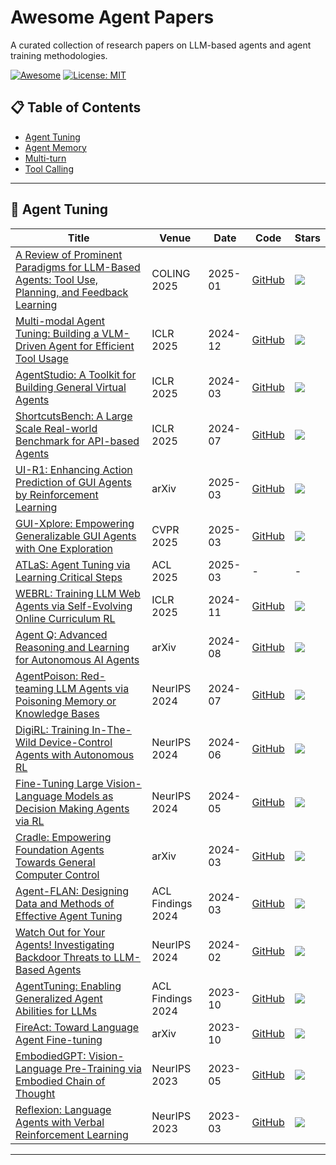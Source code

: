 # Awesome Agent Papers

A curated collection of research papers on LLM-based agents and agent training methodologies.

[![Awesome](https://awesome.re/badge.svg)](https://awesome.re)
[![License: MIT](https://img.shields.io/badge/License-MIT-yellow.svg)](https://opensource.org/licenses/MIT)

## 📋 Table of Contents
- [Agent Tuning](#agent-tuning)
- [Agent Memory](#agent-memory)
- [Multi-turn ](#multi-turn)
- [Tool Calling](#tool-calling)

---

## 🎯 Agent Tuning

| Title | Venue | Date | Code | Stars |
|-------|-------|------|------|-------|
| [A Review of Prominent Paradigms for LLM-Based Agents: Tool Use, Planning, and Feedback Learning](https://arxiv.org/abs/2406.05804) | COLING 2025 | 2025-01 | [GitHub](https://github.com/xinzhel/LLM-Agent-Survey) | ![](https://img.shields.io/github/stars/xinzhel/LLM-Agent-Survey?style=social) |
| [Multi-modal Agent Tuning: Building a VLM-Driven Agent for Efficient Tool Usage](https://arxiv.org/abs/2412.15606) | ICLR 2025 | 2024-12 | [GitHub](https://github.com/mat-agent/MAT-Agent) | ![](https://img.shields.io/github/stars/mat-agent/MAT-Agent?style=social) |
| [AgentStudio: A Toolkit for Building General Virtual Agents](https://arxiv.org/abs/2403.17918) | ICLR 2025 | 2024-03 | [GitHub](https://github.com/ltzheng/agent-studio) | ![](https://img.shields.io/github/stars/ltzheng/agent-studio?style=social) |
| [ShortcutsBench: A Large Scale Real-world Benchmark for API-based Agents](https://arxiv.org/abs/2407.00132) | ICLR 2025 | 2024-07 | [GitHub](https://github.com/EachSheep/ShortcutsBench) | ![](https://img.shields.io/github/stars/EachSheep/ShortcutsBench?style=social) |
| [UI-R1: Enhancing Action Prediction of GUI Agents by Reinforcement Learning](https://arxiv.org/abs/2503.21620) | arXiv | 2025-03 | [GitHub](https://github.com/lll6gg/UI-R1) | ![](https://img.shields.io/github/stars/lll6gg/UI-R1?style=social) |
| [GUI-Xplore: Empowering Generalizable GUI Agents with One Exploration](https://arxiv.org/abs/2503.17709) | CVPR 2025 | 2025-03 | [GitHub](https://github.com/921112343/GUI-Xplore) | ![](https://img.shields.io/github/stars/921112343/GUI-Xplore?style=social) |
| [ATLaS: Agent Tuning via Learning Critical Steps](https://arxiv.org/abs/2503.02197) | ACL 2025 | 2025-03 | - | - |
| [WEBRL: Training LLM Web Agents via Self-Evolving Online Curriculum RL](https://arxiv.org/abs/2411.02337) | ICLR 2025 | 2024-11 | [GitHub](https://github.com/THUDM/WebRL) | ![](https://img.shields.io/github/stars/THUDM/WebRL?style=social) |
| [Agent Q: Advanced Reasoning and Learning for Autonomous AI Agents](https://arxiv.org/abs/2408.07199) | arXiv | 2024-08 | [GitHub](https://github.com/sentient-engineering/agent-q) | ![](https://img.shields.io/github/stars/sentient-engineering/agent-q?style=social) |
| [AgentPoison: Red-teaming LLM Agents via Poisoning Memory or Knowledge Bases](https://arxiv.org/abs/2407.12784) | NeurIPS 2024 | 2024-07 | [GitHub](https://github.com/AI-secure/AgentPoison) | ![](https://img.shields.io/github/stars/AI-secure/AgentPoison?style=social) |
| [DigiRL: Training In-The-Wild Device-Control Agents with Autonomous RL](https://arxiv.org/abs/2406.11896) | NeurIPS 2024 | 2024-06 | [GitHub](https://github.com/DigiRL-agent/digirl) | ![](https://img.shields.io/github/stars/DigiRL-agent/digirl?style=social) |
| [Fine-Tuning Large Vision-Language Models as Decision Making Agents via RL](https://arxiv.org/abs/2405.10292) | NeurIPS 2024 | 2024-05 | [GitHub](https://github.com/RL4VLM/RL4VLM) | ![](https://img.shields.io/github/stars/RL4VLM/RL4VLM?style=social) |
| [Cradle: Empowering Foundation Agents Towards General Computer Control](https://arxiv.org/abs/2403.03186) | arXiv | 2024-03 | [GitHub](https://github.com/BAAI-Agents/Cradle) | ![](https://img.shields.io/github/stars/BAAI-Agents/Cradle?style=social) |
| [Agent-FLAN: Designing Data and Methods of Effective Agent Tuning](https://arxiv.org/abs/2403.12881) | ACL Findings 2024 | 2024-03 | [GitHub](https://github.com/InternLM/Agent-FLAN) | ![](https://img.shields.io/github/stars/InternLM/Agent-FLAN?style=social) |
| [Watch Out for Your Agents! Investigating Backdoor Threats to LLM-Based Agents](https://arxiv.org/abs/2402.11208) | NeurIPS 2024 | 2024-02 | [GitHub](https://github.com/lancopku/agent-backdoor-attacks) | ![](https://img.shields.io/github/stars/lancopku/agent-backdoor-attacks?style=social) |
| [AgentTuning: Enabling Generalized Agent Abilities for LLMs](https://arxiv.org/abs/2310.12823) | ACL Findings 2024 | 2023-10 | [GitHub](https://github.com/THUDM/AgentTuning) | ![](https://img.shields.io/github/stars/THUDM/AgentTuning?style=social) |
| [FireAct: Toward Language Agent Fine-tuning](https://arxiv.org/abs/2310.05915) | arXiv | 2023-10 | [GitHub](https://github.com/anchen1011/FireAct) | ![](https://img.shields.io/github/stars/anchen1011/FireAct?style=social) |
| [EmbodiedGPT: Vision-Language Pre-Training via Embodied Chain of Thought](https://arxiv.org/abs/2305.15021) | NeurIPS 2023 | 2023-05 | [GitHub](https://github.com/EmbodiedGPT/EmbodiedGPT_Pytorch) | ![](https://img.shields.io/github/stars/EmbodiedGPT/EmbodiedGPT_Pytorch?style=social) |
| [Reflexion: Language Agents with Verbal Reinforcement Learning](https://arxiv.org/abs/2303.11366) | NeurIPS 2023 | 2023-03 | [GitHub](https://github.com/noahshinn024/reflexion) | ![](https://img.shields.io/github/stars/noahshinn024/reflexion?style=social) |


---
